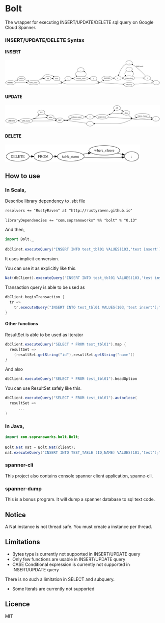 # Bolt

The wrapper for executing INSERT/UPDATE/DELETE sql query on Google Cloud Spanner.

### INSERT/UPDATE/DELETE Syntax

#### INSERT
![INSERT](images/insert.png)

#### UPDATE
![INSERT](images/update.png)

#### DELETE
![INSERT](images/delete.png)

## How to use

### In Scala,

Describe library dependency to .sbt file

```
resolvers += "RustyRaven" at "http://rustyraven.github.io"

libraryDependencies += "com.sopranoworks" %% "bolt" % "0.13"
```

And then,

```scala
import Bolt._

dbClinet.executeQuery("INSERT INTO test_tbl01 VALUES(103,'test insert');")
```

It uses implicit conversion.

You can use it as explicitly like this.

```scala
Nat(dbClient).executeQuery("INSERT INTO test_tbl01 VALUES(103,'test insert');")

```

Transaction query is able to be used as

```scala
dbClient.beginTransaction {
  tr =>
    tr.executeQuery("INSERT INTO test_tbl01 VALUES(103,'test insert');")
}
```


#### Other functions

ResultSet is able to be used as Iterator

```scala
dbClient.executeQuery("SELECT * FROM test_tbl01").map {
  resultSet =>
    (resultSet.getString("id"),resultSet.getString("name"))
}
```

And also

```scala
dbClient.executeQuery("SELECT * FROM test_tbl01").headOption
```

You can use ResultSet safely like this.

```scala
dbClient.executeQuery("SELECT * FROM test_tbl01").autoclose(
  resultSet =>
      ...
)
```


### In Java,

```java
import com.sopranoworks.bolt.Bolt;

Bolt.Nat nat = Bolt.Nat(client);
nat.executeQuery("INSERT INTO TEST_TABLE (ID,NAME) VALUES(101,'test');");
```

### spanner-cli

This project also contains console spanner client application, spanne-cli.

### spanner-dump

This is a bonus program.
It will dump a spanner database to sql text code.


## Notice

A Nat instance is not thread safe.
You must create a instance per thread.


## Limitations

* Bytes type is currently not supported in INSERT/UPDATE query 
* Only few functions are usable in INSERT/UPDATE query
* CASE Conditional expression is currently not supported in INSERT/UPDATE query

There is no such a limitation in SELECT and subquery.

* Some lterals are currently not supported 

## Licence

MIT
